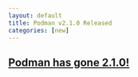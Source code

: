 ```yaml
---
layout: default
title: Podman v2.1.0 Released
categories: [new]
---
```

## [Podman has gone 2.1.0!](https://podman.io/releases/2020/10/05/podman-release-v2.1.0.html)

